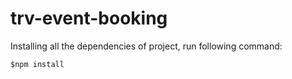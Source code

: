 # trv-event-booking

Installing all the dependencies of project, run following command:

``` $npm install ```

